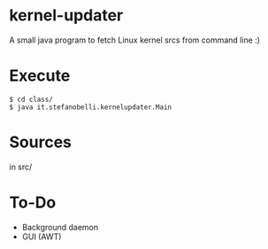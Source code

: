 # kernel-updater
A small java program to fetch Linux kernel srcs from command line :)

# Execute

~~~
$ cd class/
$ java it.stefanobelli.kernelupdater.Main
~~~

# Sources

in src/

# To-Do

 - Background daemon
 - GUI (AWT)
